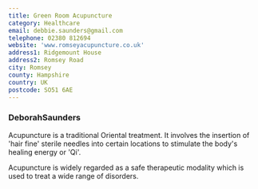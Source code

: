 ```yaml
---
title: Green Room Acupuncture
category: Healthcare
email: debbie.saunders@gmail.com
telephone: 02380 812694
website: 'www.romseyacupuncture.co.uk'
address1: Ridgemount House
address2: Romsey Road
city: Romsey
county: Hampshire
country: UK
postcode: SO51 6AE
---
```

### DeborahSaunders

Acupuncture is a traditional Oriental treatment. It involves the insertion of 'hair fine' sterile needles into certain locations to stimulate the body's healing energy or 'Qi'.

Acupuncture is widely regarded as a safe therapeutic modality which is used to treat a wide range of disorders.
